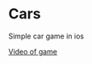 #   Cars
Simple car game in ios 


[Video of game](https://www.youtube.com/watch?v=ryH7VMVJ6_8&feature=youtu.be)
